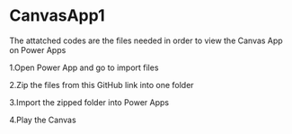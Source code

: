 # CanvasApp1
The attatched codes are the files needed in order to view the Canvas App on Power Apps

1.Open Power App and go to import files

2.Zip the files from this GitHub link into one folder

3.Import the zipped folder into Power Apps

4.Play the Canvas
